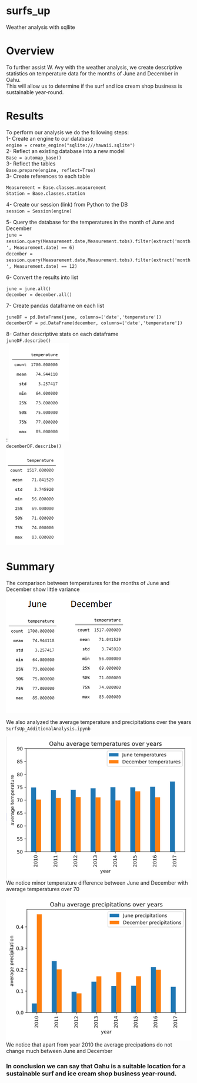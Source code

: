 # surfs_up
Weather analysis with sqllite
# Overview
To further assist W. Avy with the weather analysis, we create descriptive statistics on temperature data for the months of June and December in Oahu.<br> 
This will allow us to determine if the surf and ice cream shop business is sustainable year-round.

# Results
To perform our analysis we do the following steps:<br>
1- Create an engine to our database<br>
`engine = create_engine("sqlite:///hawaii.sqlite")`<br>
2- Reflect an existing database into a new model<br>
`Base = automap_base()`<br>
3- Reflect the tables<br>
`Base.prepare(engine, reflect=True)`<br>
3- Create references to each table<br>
```
Measurement = Base.classes.measurement
Station = Base.classes.station
```
4- Create our session (link) from Python to the DB<br>
`session = Session(engine)`<br>

5- Query the database for the temperatures in the month of June and December<br>
`june = session.query(Measurement.date,Measurement.tobs).filter(extract('month', Measurement.date) == 6)`<br>
`december = session.query(Measurement.date,Measurement.tobs).filter(extract('month', Measurement.date) == 12)`<br>

6- Convert the results into list<br>
```
june = june.all()
december = december.all()
```
7- Create pandas dataframe on each list<br>
```
juneDF = pd.DataFrame(june, columns=['date','temperature'])
decemberDF = pd.DataFrame(december, columns=['date','temperature'])
```
8- Gather descriptive stats on each dataframe<br>
`juneDF.describe()`<br>:
![temperature statistics for the month of June](Resources/june_temp_stats_AllStations.png)<br>
`decemberDF.describe()`<br>
![temperature statistics for the month of June](Resources/december_temp_stats_AllStations.png)<br>


# Summary
The comparison between temperatures for the months of June and December show little variance<br>
![June and december temperatures](Resources/June_and_december_temp_stats_AllStations.png)<br>

We also analyzed the average temperature and precipitations over the years<br>
`SurfsUp_AdditionalAnalysis.ipynb`<br>

![Oahu average temperatures over years](Resources/TempOverYears.png)<br>
We notice minor temperature difference between June and December with average temperatures over 70<br>

![Oahu average precipitations over years](Resources/PrcpOverYears.png)<br>
We notice that apart from year 2010 the average precipations do not change much between June and December

### In conclusion we can say that Oahu is a suitable location for a sustainable surf and ice cream shop business year-round.
